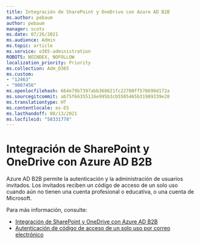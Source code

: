 ```yaml
---
title: Integración de SharePoint y OneDrive con Azure AD B2B
ms.author: pebaum
author: pebaum
manager: scotv
ms.date: 07/26/2021
ms.audience: Admin
ms.topic: article
ms.service: o365-administration
ROBOTS: NOINDEX, NOFOLLOW
localization_priority: Priority
ms.collection: Adm_O365
ms.custom:
- "12463"
- "9007456"
ms.openlocfilehash: 664e79b7397abb368621fc22780ff578699d172a
ms.sourcegitcommit: ab75f66355116e995b3cb5505465b31989339e28
ms.translationtype: HT
ms.contentlocale: es-ES
ms.lasthandoff: 08/13/2021
ms.locfileid: "58331778"
---
```

# <a name="sharepoint-and-onedrive-integration-with-azure-ad-b2b"></a>Integración de SharePoint y OneDrive con Azure AD B2B

Azure AD B2B permite la autenticación y la administración de usuarios invitados. Los invitados reciben un código de acceso de un solo uso cuando aún no tienen una cuenta profesional o educativa, o una cuenta de Microsoft.

Para más información, consulte: 

- [Integración de SharePoint y OneDrive con Azure AD B2B](https://docs.microsoft.com/sharepoint/sharepoint-azureb2b-integration)
- [Autenticación de código de acceso de un solo uso por correo electrónico](https://docs.microsoft.com/azure/active-directory/external-identities/one-time-passcode)

